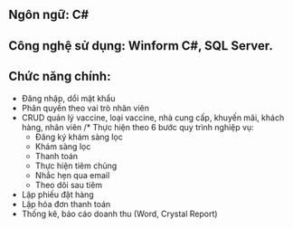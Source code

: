 ## Ngôn ngữ: C#
## Công nghệ sử dụng: Winform C#, SQL Server.
## Chức năng chính:
- Đăng nhập, dổi mật khẩu
- Phân quyền theo vai trò nhân viên
- CRUD quản lý vaccine, loại vaccine, nhà cung cấp, khuyến mãi, khách hàng, nhân viên
/* Thực hiện theo 6 bước quy trình nghiệp vụ:
  - Đăng ký khám sàng lọc
  - Khám sàng lọc
  - Thanh toán
  - Thực hiện tiêm chủng
  - Nhắc hẹn qua email
  - Theo dõi sau tiêm
- Lập phiếu đặt hàng
- Lập hóa đơn thanh toán
- Thống kê, báo cáo doanh thu (Word, Crystal Report)  
